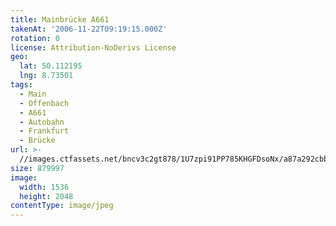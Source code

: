 ```yaml
---
title: Mainbrücke A661
takenAt: '2006-11-22T09:19:15.000Z'
rotation: 0
license: Attribution-NoDerivs License
geo:
  lat: 50.112195
  lng: 8.73501
tags:
  - Main
  - Offenbach
  - A661
  - Autobahn
  - Frankfurt
  - Brücke
url: >-
  //images.ctfassets.net/bncv3c2gt878/1U7zpi91PP785KHGFDsoNx/a87a292cbbec9a9710249f636e2e8854/mainbrcke-a661_4540103921_o
size: 879997
image:
  width: 1536
  height: 2048
contentType: image/jpeg
---
```


